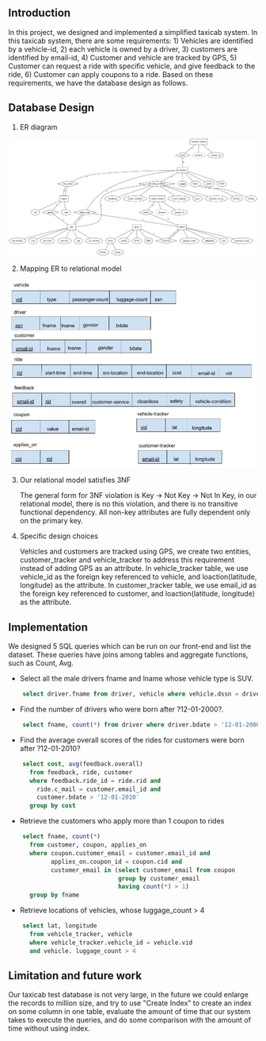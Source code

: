 
## Introduction

In this project, we designed and implemented a simplified taxicab system. In this taxicab system, there are some requirements: 1) Vehicles are identified by a vehicle-id, 2) each vehicle is owned by a driver, 3) customers are identified by email-id, 4) Customer and vehicle are tracked by GPS, 5) Customer can request a ride with specific vehicle, and give feedback to the ride, 6) Customer can apply coupons to a ride. Based on these requirements, we have the database design as follows.

## Database Design

1. ER diagram
 
![alt text](images/ER.png)


2. Mapping ER to relational model

![alt text](images/mapping.jpg)

3. Our relational model satisfies 3NF

   The general form for 3NF violation is Key -> Not Key -> Not In Key, in our relational model, there is no this violation, and there is no transitive functional dependency. All non-key attributes are fully dependent only on the primary key. 

4. Specific design choices
	
	Vehicles and customers are tracked using GPS, we create two entities, customer_tracker and vehicle_tracker to address this requirement instead of adding GPS as an attribute. In vehicle_tracker table, we use vehicle_id as the foreign key referenced to vehicle, and loaction(latitude, longitude) as the attribute. In customer_tracker table, we use email_id as the foreign key referenced to customer, and loaction(latitude, longitude) as the attribute.


## Implementation

We designed 5 SQL queries which can be run on our front-end and list the dataset. These queries have joins among tables and aggregate functions, such as Count, Avg.

- Select all the male drivers fname and lname whose vehicle type is SUV.

```sql
    select driver.fname from driver, vehicle where vehicle.dssn = driver.ssn and vehicle.type = 'SUV'
```

- Find the number of drivers who were born after ?12-01-2000?.

```sql
    select fname, count(*) from driver where driver.bdate > '12-01-2000' group by fname
```

- Find the average overall scores of the rides for customers were born after ?12-01-2010?

```sql
    select cost, avg(feedback.overall)
      from feedback, ride, customer
      where feedback.ride_id = ride.rid and
        ride.c_mail = customer.email_id and
        customer.bdate > '12-01-2010'
      group by cost
```

- Retrieve the customers who apply more than 1 coupon to rides  

```sql
    select fname, count(*)
      from customer, coupon, applies_on
      where coupon.customer_email = customer.email_id and
            applies_on.coupon_id = coupon.cid and
            customer_email in (select customer_email from coupon
                               group by customer_email
                               having count(*) > 1)
      group by fname
```

- Retrieve locations of vehicles, whose luggage_count > 4

```sql
    select lat, longitude
      from vehicle_tracker, vehicle
      where vehicle_tracker.vehicle_id = vehicle.vid
      and vehicle. luggage_count > 4
```


## Limitation and future work

Our taxicab test database is not very large, in the future we could enlarge the records to million size, and try to use "Create Index" to create an index on some column in one table, evaluate the amount of time that our system takes to execute the queries, and do some comparison with the amount of time without using index.
 




